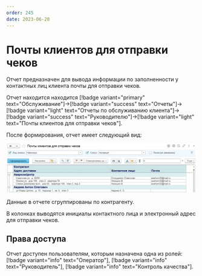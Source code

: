 ```yaml
---
order: 245
date: 2023-06-20
---
```

# Почты клиентов для отправки чеков

Отчет предназначен для вывода информации по заполненности у контактных лиц клиента
почты для отправки чеков.

Отчет находится находится [!badge variant="primary" text="Обслуживание"]->[!badge variant="success" text="Отчеты"]->[!badge variant="light" text="Отчеты по обслуживанию клиента"]->[!badge variant="success" text="Руководителю"]->[!badge variant="light" text="Почты клиентов для отправки чеков"].

После формирования, отчет имеет следующий вид:

![Почты клиентов для отправки чеков](/images/Отчет_почты_клиентов.jpg)

Данные в отчете сгруппированы по контрагенту.

В колонках выводятся инициалы контактного лица и электронный адрес для отправки чеков.

## Права доступа

Отчет доступен пользователям, которым назначена одна из ролей: [!badge variant="info" text="Оператор"], [!badge variant="info" text="Руководитель"], [!badge variant="info" text="Контроль качества"].
